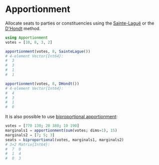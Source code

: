 # Apportionment

Allocate seats to parties or constituencies using the [Sainte-Laguë][] or the [D'Hondt][] method.

[Sainte-Laguë]: https://en.wikipedia.org/wiki/Webster/Sainte-Lagu%C3%AB_method
[D'Hondt]: https://en.wikipedia.org/wiki/D%27Hondt_method

```julia
using Apportionment
votes = [10, 8, 3, 2]

apportionment(votes, 8, SainteLague())
# 4-element Vector{Int64}:
#  3
#  3
#  1
#  1

apportionment(votes, 8, DHondt())
# 4-element Vector{Int64}:
#  4
#  3
#  1
#  0
```

It is also possible to use [biproportional apportionment][]:

[biproportional apportionment]: https://en.wikipedia.org/wiki/Biproportional_apportionment

```julia
votes = [770 130; 20 380; 10 190]
marginals1 = apportionment(sum(votes; dims=1), 15)
marginals2 = [7; 5; 3]
seats = biproportional(votes, marginals1, marginals2)
# 3×2 Matrix{Int64}:
#  7  0
#  1  4
#  0  3
```
